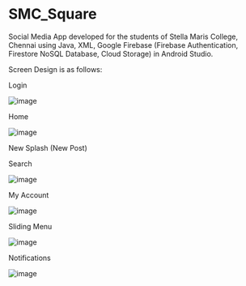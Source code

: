 # SMC_Square

Social Media App developed for the students of Stella Maris College, Chennai using Java, XML, Google Firebase (Firebase Authentication, Firestore NoSQL Database, Cloud Storage) in Android Studio.

Screen Design is as follows:

Login                                                                                                  

![image](https://user-images.githubusercontent.com/45737293/180580352-81f75aa9-b343-4a89-a978-d69e2e232788.png)   


Home

![image](https://user-images.githubusercontent.com/45737293/180583483-53393dc8-33ab-49e8-98bb-d1c538bcef65.png)


New Splash (New Post)



Search

![image](https://user-images.githubusercontent.com/45737293/180583924-c173c2e3-11e8-46a0-9650-935b015d61a4.png)


My Account

![image](https://user-images.githubusercontent.com/45737293/180581983-cdc6669b-ffaa-41fc-a849-80890fbf3c02.png)


Sliding Menu

![image](https://user-images.githubusercontent.com/45737293/180582295-0af5c792-5bf6-4148-a03c-89d98d6981e3.png)


Notifications

![image](https://user-images.githubusercontent.com/45737293/180582426-06f52aeb-e9bd-47f0-973a-e6bb36b2db3a.png)
